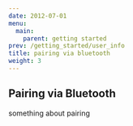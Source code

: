 ```yaml
---
date: 2012-07-01
menu:
  main:
    parent: getting started
prev: /getting_started/user_info
title: pairing via bluetooth
weight: 3
---
```


## Pairing via Bluetooth

something about pairing